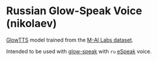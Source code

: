 # Russian Glow-Speak Voice (nikolaev)

[GlowTTS](https://github.com/rhasspy/glow-tts-train) model trained from the [M-AI Labs dataset](https://www.caito.de/2019/01/the-m-ailabs-speech-dataset/).

Intended to be used with [glow-speak](https://github.com/rhasspy/glow-speak) with `ru` [eSpeak](https://github.com/espeak-ng/espeak-ng) voice.
